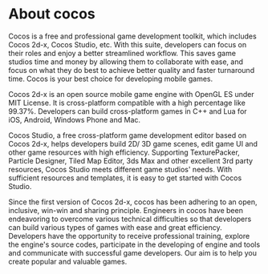 # About cocos 

Cocos is a free and professional game development toolkit, which includes Cocos 2d-x, Cocos Studio, etc. With this suite, developers can focus on their roles and enjoy a better streamlined workflow. This saves game studios time and money by allowing them to collaborate with ease, and focus on what they do best to achieve better quality and faster turnaround time. Cocos is your best choice for developing mobile games.

Cocos 2d-x is an open source mobile game engine with OpenGL ES under MIT License. It is cross-platform compatible with a high percentage like 99.37%. Developers can build cross-platform games in C++ and Lua for iOS, Android, Windows Phone and Mac. 
  
Cocos Studio, a free cross-platform game development editor based on Cocos 2d-x, helps developers build 2D/ 3D game scenes, edit game UI and other game resources with high efficiency. Supporting TexturePacker, Particle Designer, Tiled Map Editor, 3ds Max and other excellent 3rd party resources, Cocos Studio meets different game studios' needs. With sufficient resources and templates, it is easy to get started with Cocos Studio. 

Since the first version of Cocos 2d-x, cocos has been adhering to an open, inclusive, win-win and sharing principle. Engineers in cocos have been endeavoring to overcome various technical difficulties so that developers can build various types of games with ease and great efficiency. Developers have the opportunity to receive professional training, explore the engine's source codes, participate in the developing of engine and tools and communicate with successful game developers. Our aim is to help you create popular and valuable games. 

